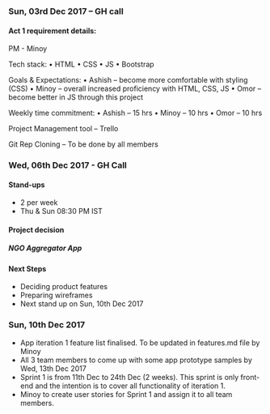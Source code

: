 ### Sun, 03rd Dec 2017 – GH call

#### Act 1 requirement details:

PM - Minoy

Tech stack:
•    HTML
•    CSS
•    JS
•    Bootstrap

Goals & Expectations:
•    Ashish – become more comfortable with styling (CSS)
•    Minoy – overall increased proficiency with HTML, CSS, JS
•    Omor – become better in JS through this project

Weekly time commitment:
•    Ashish – 15 hrs
•    Minoy – 10 hrs
•    Omor – 10 hrs

Project Management tool – Trello

Git Rep Cloning – To be done by all members

### Wed, 06th Dec 2017 - GH Call

#### Stand-ups
* 2 per week
* Thu & Sun 08:30 PM IST

#### Project decision
##### NGO Aggregator App

#### Next Steps
* Deciding product features
* Preparing wireframes
* Next stand up on Sun, 10th Dec 2017


### Sun, 10th Dec 2017

* App iteration 1 feature list finalised. To be updated in features.md file by Minoy
* All 3 team members to come up with some app prototype samples by Wed, 13th Dec 2017
* Sprint 1 is from 11th Dec to 24th Dec (2 weeks). This sprint is only front-end and the intention is to cover all functionality of iteration 1.
* Minoy to create user stories for Sprint 1 and assign it to all team members.

